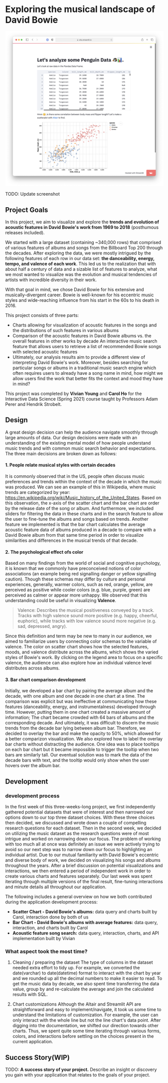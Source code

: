 # Exploring the musical landscape of David Bowie

![A screenshot of your application. Could be a GIF.](screenshot.png)

TODO: Update screenshot

## Project Goals

In this project, we aim to visualize and explore the **trends and evolution of acoustic features in David Bowie's work from 1969 to 2018** (posthumous releases included).

We started with a large dataset (containing ~340,000 rows) that comprised of various features of albums and songs from the Billboard Top 200 through the decades. After exploring the data, we were mostly intrigued by the following features of each row in our data set: **the danceability, energy, tempo, and valence of each work**. This led us to the realization that with about half a century of data and a sizable list of features to analyze, what we most wanted to visualize was the evolution and musical tendencies of artists with incredible diversity in their work.

With that goal in mind, we chose David Bowie for his extensive and musically-divergent career. Bowie is well-known for his eccentric music styles and wide-reaching influence from his start in the 60s to his death in 2016.

This project consists of three parts:

- Charts allowing for visualization of acoustic features in the songs and the distributions of such features in various albums
- Comparison of the acoustic features in David Bowie albums vs. the overall features in other works by decade
An interactive music search feature that allows users to retrieve a list of recommended Bowie songs with selected acoustic features
- Ultimately, our analysis results aim to provide a different view of interpreting David Bowie's work. Moreover, besides searching for particular songs or albums in a traditional music search engine which often requires users to already have a song name in mind, how might we allow users find the work that better fits the context and mood they have in mind?

This project was completed by **Vivian Young** and **Carol Ho** for the Interactive Data Science (Spring 2021) course taught by Professors Adam Perer and Hendrik Strobelt.

## Design

A great design decision can help the audience navigate smoothly through large amounts of data. Our design decisions were made with an understanding of the existing mental model of how people understand music trends and with common music search behavior and expectations. The three main decisions are broken down as follows:

#### 1. People relate musical styles with certain decades
It is commonly observed that in the US, people often discuss music preferences and trends within the context of the decade in which the music was produced. We can see an example of this in Wikipedia, where music trends are categorized by year: https://en.wikipedia.org/wiki/Music_history_of_the_United_States. Based on this observation, the x-axis of the scatter chart and the bar chart are order by the release date of the song or album. And furthermore, we included sliders for filtering the data in these charts and in the search feature to allow the user to fine-tune the albums and songs based on trends. Another feature we implemented is that the bar chart calculates the average acoustic feature data of albums produced in a decade to compare with a David Bowie album from that same time period in order to visualize similarities and differences in the musical trends of that decade.

#### 2. The psychological effect ofs color
Based on many findings from the world of social and cognitive psychology, it is known that we commonly have preconceived notions of color associations (an example being red signalling danger or yellow signalling caution). Though these schemas may differ by culture and personal experiences, generally, warmer colors, such as red, orange, yellow, are perceived as positive while cooler colors (e.g. blue, purple, green) are perceived as calmer or appear more unhappy. We observed that this understanding could be useful in visualizing **Valence**. 

> Valence: Describes the musical positiveness conveyed by a track. Tracks with high valence sound more positive (e.g. happy, cheerful, euphoric), while tracks with low valence sound more negative (e.g. sad, depressed, angry).

Since this definition and term may be new to many in our audience, we aimed to familiarize users by connecting color schemas to the variable of valence. The color on scatter chart shows how the selected features, moods, and valence distribute across the albums, which shows the varied styles of Bowie's work. By clicking on the legend area to focus on a specific valence, the audience can also explore how an individual valence level distributes across albums.

#### 3. Bar chart comparison development
Initially, we developed a bar chart by pairing the average album and the decade, with one album and one decade in one chart at a time. The comparison was explicit but was ineffective at communicating how these features (danceability, energy, and instrumentalness) developed through time. However, putting them in one chart created a massive amount of information; The chart became crowded with 64 bars of albums and the corresponding decade. And ultimately, it was difficult to discern the music trends from the decade bar lying between album bar. Therefore, we decided to overlay the bar and make the opacity to 50%, which allowed for a better comparizon visualization. We also explored how to label the overlay bar charts without distracting the audience. One idea was to place tooltips on each bar chart but it became impossible to trigger the tooltip when two bars are similarly tall. Our eventual solution was to mark the data of the decade bars with text, and the tooltip would only show when the user hovers over the album bar. 

## Development
### development process
In the first week of this three-weeks-long project, we first independently gathered potential datasets that were of interest and then narrowed our options down to our top three dataset choices. With these three choices then decided, we discussed and wrote down a couple of compelling research questions for each dataset.
Then in the second week, we decided on utilizing the music dataset as the research questions were of most intrigue and worked on narrowing down our focus. The problem of working with too much all at once was definitely an issue we were actively trying to avoid so our next step was to narrow down our focus to highlighting an individual artist. Due to our mutual familiarity with David Bowie's eccentric and diverse body of work, we decided on visualizing his songs and albums throughout the years. After a brief discussion on potential visualizations and interactions, we then entered a period of independent work in order to create various charts and features separately. Our last week was spent iterating through multiple versions of the final result, fine-tuning interactions and minute details all throughout our application.

The following includes a general overview on how we both contributed during the application development process:

- **Scatter Chart - David Bowie's albums:** data query and charts built by Carol, interaction done by both of us
- **Bar Chart - David Bowie's albums with average features:** data query, interaction, and charts built by Carol
- **Acoustic feature song search:** data query, interaction, charts, and API implementation built by Vivian


### What aspect took the most time?
1. Cleaning / preparing the dataset
The type of columns in the dataset needed extra effort to tidy up. For example, we converted the date(varchar) to date(datetime) format to interact with the chart by year and we rounded up all the decimal numbers to make it easier to read. To get the music data by decade, we also spent time transferring the data value, group by and re-calculate the average and join the calculated results with SQL.

2. Chart customizations
Although the Altair and Streamlit API are straightforward and easy to implement/navigate, it took us some time to understand the limitations of customization. For example, the user can only interact with the whole line but not the line chart's data point. After digging into the documentation, we shifted our direction towards other charts. Thus, we spent quite some time iterating through various forms, colors, and interactions before settling on the choices present in the current application.

## Success Story(WIP)

TODO:  **A success story of your project.** Describe an insight or discovery you gain with your application that relates to the goals of your project.